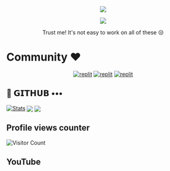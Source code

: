 
<p align="center">
  <a href="https://github.com/Rahulsinghcreator/readme-typing-svg">
    <img src="https://readme-typing-svg.demolab.com/?lines=AIR%20PHEONIX%20SAKSHAM&font=Fira%20SemiBold&center=true&width=480&height=45&color=ff0000&vCenter=true&pause=1000&size=40" /></a>
</p>

<p align="center">
  <a href="https://github.com/Rahulsinghcreator/readme-typing-svg">
    <img src="https://readme-typing-svg.demolab.com/?lines=Full-stack%20web%20app%20and%20BOT%20developer;Experienced%20UI%2FUX%20Designer;2%2B%20years%20of%20coding%20experience;Always%20learning%20new%20things;A.I%20DEVELOPER%20&font=Fira%20Code&center=true&width=500&height=45&color=f75c7e&vCenter=true&pause=1000&size=22" /></a>
</p>

<p align="center">
 Trust me! It's not easy to work on all of these 😒
</p>

# Community ❤️
</p>
<p align="center">
<a href="https://instagram.com/Rahulsinghcreator?igshid=YmMyMTA2M2Y="><img alt="replit" src="https://img.shields.io/badge/-Instagram-orange?style=for-the-badge&logo=instagram&logoColor=white"/></a> <a href="https://telegram.me/pheonixdeathnote"><img alt="replit" src="https://img.shields.io/badge/-Telegram-blue?style=for-the-badge&logo=telegram&logoColor=white"/></a>
<a href="https://youtube.com/@Rahulsinghcreator?igshid=YmMyMTA2M2Y="><img alt="replit" src="https://img.shields.io/badge/-youtube-red?style=for-the-badge&logo=youtube&logoColor=white"/></a>
</p>

## 💜 𝗚𝗜𝗧𝗛𝗨𝗕 •••
[![Stats](https://github-readme-stats.vercel.app/api?username=Rahulsinghcreator&hide=prs&count_public=true&show_icons=true&theme=algolia)](https://github.com/Rahulsinghcreator/github-readme-stats)
<img src="https://github-readme-streak-stats.herokuapp.com?user=Rahulsinghcreator&theme=tokyonight" align="center">
<img src="https://github-readme-stats.vercel.app/api/top-langs/?username=Rahulsinghcreator&layout=compact&theme=tokyonight" align="center">


## Profile views counter
![Visitor Count](https://profile-counter.glitch.me/{Rahulsinghcreator}/count.svg)


## YouTube 
